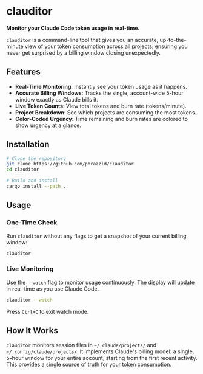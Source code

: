 # clauditor

**Monitor your Claude Code token usage in real-time.**

`clauditor` is a command-line tool that gives you an accurate, up-to-the-minute view of your token consumption across all projects, ensuring you never get surprised by a billing window closing unexpectedly.

## Features

- **Real-Time Monitoring**: Instantly see your token usage as it happens.
- **Accurate Billing Windows**: Tracks the single, account-wide 5-hour window exactly as Claude bills it.
- **Live Token Counts**: View total tokens and burn rate (tokens/minute).
- **Project Breakdown**: See which projects are consuming the most tokens.
- **Color-Coded Urgency**: Time remaining and burn rates are colored to show urgency at a glance.

## Installation

```bash
# Clone the repository
git clone https://github.com/phrazzld/clauditor
cd clauditor

# Build and install
cargo install --path .
```

## Usage

### One-Time Check

Run `clauditor` without any flags to get a snapshot of your current billing window:

```bash
clauditor
```

### Live Monitoring

Use the `--watch` flag to monitor usage continuously. The display will update in real-time as you use Claude Code.

```bash
clauditor --watch
```
Press `Ctrl+C` to exit watch mode.

## How It Works

`clauditor` monitors session files in `~/.claude/projects/` and `~/.config/claude/projects/`. It implements Claude's billing model: a single, 5-hour window for your entire account, starting from the first recent activity. This provides a single source of truth for your token consumption.
